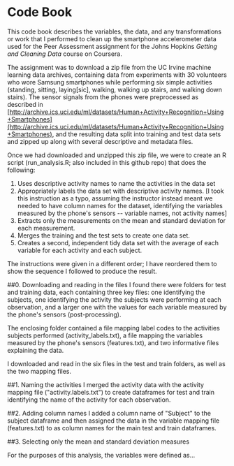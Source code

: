 Code Book
========================================================

This code book describes the variables, the data, and any transformations or work that I performed to clean up the smartphone accelerometer data used for the Peer Assessment assignment for the Johns Hopkins *Getting and Cleaning Data* course on Coursera.

The assignment was to download a zip file from the UC Irvine machine learning data archives, containing data from experiments with 30 volunteers who wore Samsung smartphones while performing six simple activities (standing, sitting, laying[sic], walking, walking up stairs, and walking down stairs). The sensor signals from the phones were preprocessed as described in [http://archive.ics.uci.edu/ml/datasets/Human+Activity+Recognition+Using+Smartphones](http://archive.ics.uci.edu/ml/datasets/Human+Activity+Recognition+Using+Smartphones), and the resulting data split into training and test data sets and zipped up along with several descriptive and metadata files. 

Once we had downloaded and unzipped this zip file, we were to create an R script (run_analysis.R; also included in this github repo) that does the following:

1. Uses descriptive activity names to name the activities in the data set
2. Appropriately labels the data set with descriptive activity names. [I took this instruction as a typo, assuming the instructor instead meant we needed to have column names for the dataset, identifying the variables measured by the phone's sensors -- variable names, not activity names]
3. Extracts only the measurements on the mean and standard deviation for each measurement. 
4. Merges the training and the test sets to create one data set.
5. Creates a second, independent tidy data set with the average of each variable for each activity and each subject. 


The instructions were given in a different order; I have reordered them to show the sequence I followed to produce the result.

##0. Downloading and reading in the files
I found there were folders for test and training data, each containing three key files: one identifying the subjects, one identifying the activity the subjects were performing at each observation, and a larger one with the values for each variable measured by the phone's sensors (post-processing). 

The enclosing folder contained a file mapping label codes to the activities subjects performed (activity_labels.txt), a file mapping the variables measured by the phone's sensors (features.txt), and two informative files explaining the data.

I downloaded and read in the six files in the test and train folders, as well as the two mapping files.

##1. Naming the activities
I merged the activity data with the activity mapping file ("activity.labels.txt") to create dataframes for test and train identifying the name of the activity for each observation.

##2. Adding column names
I added a column name of "Subject" to the subject dataframe and then assigned the data in the variable mapping file (features.txt) to as column names for the main test and train dataframes.

##3. Selecting only the mean and standard deviation measures


For the purposes of this analysis, the variables were defined as...